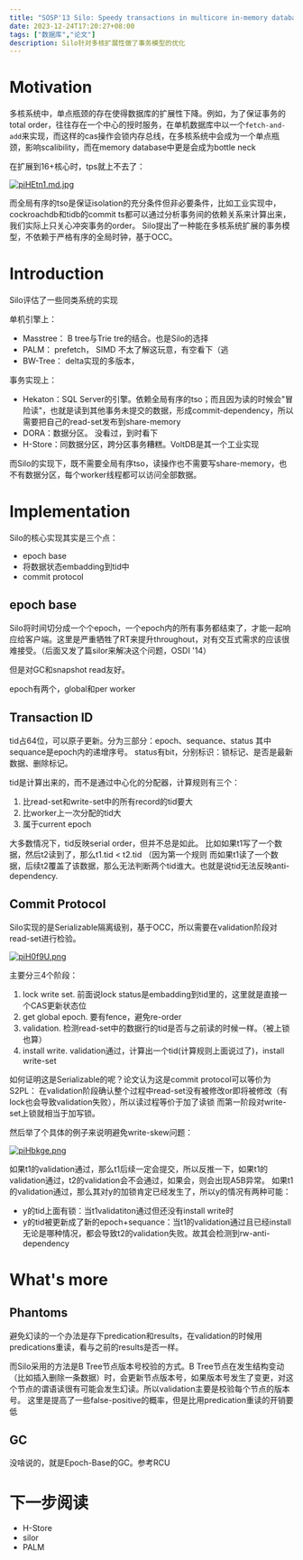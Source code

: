 ```yaml
---
title: "SOSP'13 Silo: Speedy transactions in multicore in-memory databases"
date: 2023-12-24T17:20:27+08:00
tags: ["数据库","论文"]
description: Silo针对多核扩展性做了事务模型的优化
---
```




# Motivation
多核系统中，单点瓶颈的存在使得数据库的扩展性下降。例如，为了保证事务的total order，往往存在一个中心的授时服务，在单机数据库中以一个`fetch-and-add`来实现，而这样的cas操作会锁内存总线，在多核系统中会成为一个单点瓶颈，影响scalibility，而在memory database中更是会成为bottle neck

在扩展到16+核心时，tps就上不去了：

[![piHEtn1.md.jpg](https://s11.ax1x.com/2023/12/24/piHEtn1.md.jpg)](https://imgse.com/i/piHEtn1)

而全局有序的tso是保证isolation的充分条件但非必要条件，比如工业实现中，cockroachdb和tidb的commit ts都可以通过分析事务间的依赖关系来计算出来，我们实际上只关心冲突事务的order。
Silo提出了一种能在多核系统扩展的事务模型，不依赖于严格有序的全局时钟，基于OCC。

# Introduction

Silo评估了一些同类系统的实现

单机引擎上：
- Masstree： B tree与Trie tre的结合。也是Silo的选择
- PALM： prefetch， SIMD   不太了解这玩意，有空看下（逃
- BW-Tree： delta实现的多版本， 

事务实现上：
- Hekaton：SQL Server的引擎。依赖全局有序的tso；而且因为读的时候会"冒险读"，也就是读到其他事务未提交的数据，形成commit-dependency，所以需要把自己的read-set发布到share-memory
- DORA：数据分区。 没看过，到时看下
- H-Store：同数据分区，跨分区事务糟糕。VoltDB是其一个工业实现

而Silo的实现下，既不需要全局有序tso，读操作也不需要写share-memory，也不有数据分区，每个worker线程都可以访问全部数据。


# Implementation
Silo的核心实现其实是三个点：
- epoch base
- 将数据状态embadding到tid中
- commit protocol

## epoch base
Silo将时间切分成一个个epoch，一个epoch内的所有事务都结束了，才能一起响应给客户端。这里是严重牺牲了RT来提升throughout，对有交互式需求的应该很难接受。（后面又发了篇silor来解决这个问题，OSDI '14）

但是对GC和snapshot read友好。


epoch有两个，global和per worker

## Transaction ID
tid占64位，可以原子更新。分为三部分：epoch、sequance、status
其中sequance是epoch内的递增序号。
status有bit，分别标识：锁标记、是否是最新数据、删除标记。

tid是计算出来的，而不是通过中心化的分配器，计算规则有三个：
1. 比read-set和write-set中的所有record的tid要大
2. 比worker上一次分配的tid大
3. 属于current epoch

大多数情况下，tid反映serial order，但并不总是如此。
比如如果t1写了一个数据，然后t2读到了，那么t1.tid < t2.tid （因为第一个规则
而如果t1读了一个数据，后续t2覆盖了该数据，那么无法判断两个tid谁大。也就是说tid无法反映anti-dependency.

## Commit Protocol
Silo实现的是Serializable隔离级别，基于OCC，所以需要在validation阶段对read-set进行检验。

[![piH0f9U.png](https://s11.ax1x.com/2023/12/25/piH0f9U.png)](https://imgse.com/i/piH0f9U)

主要分三4个阶段：
1. lock write set. 前面说lock status是embadding到tid里的，这里就是直接一个CAS更新状态位
2. get global epoch. 要有fence，避免re-order
3. validation. 检测read-set中的数据行的tid是否与之前读的时候一样。（被上锁也算）
4. install write. validation通过，计算出一个tid(计算规则上面说过了)，install write-set

如何证明这是Serializable的呢？论文认为这是commit protocol可以等价为S2PL：
在validation阶段确认整个过程中read-set没有被修改or即将被修改（有lock也会导致validation失败），所以读过程等价于加了读锁
而第一阶段对write-set上锁就相当于加写锁。

然后举了个具体的例子来说明避免write-skew问题：

[![piHbkge.png](https://s11.ax1x.com/2023/12/25/piHbkge.png)](https://imgse.com/i/piHbkge)

如果t1的validation通过，那么t1后续一定会提交，所以反推一下，如果t1的validation通过，t2的validation会不会通过，如果会，则会出现A5B异常。
如果t1的validation通过，那么其对y的加锁肯定已经发生了，所以y的情况有两种可能：
* y的tid上面有锁：当t1validatiton通过但还没有install write时
* y的tid被更新成了新的epoch+sequance：当t1的validation通过且已经install
无论是哪种情况，都会导致t2的validation失败。故其会检测到rw-anti-dependency

# What's more

## Phantoms
避免幻读的一个办法是存下predication和results，在validation的时候用predications重读，看与之前的results是否一样。

而Silo采用的方法是B Tree节点版本号校验的方式。B Tree节点在发生结构变动（比如插入删除一条数据）时，会更新节点版本号，如果版本号发生了变更，对这个节点的谓语读很有可能会发生幻读。所以validation主要是校验每个节点的版本号。
这里是提高了一些false-positive的概率，但是比用predication重读的开销要低

## GC
没啥说的，就是Epoch-Base的GC。参考RCU

# 下一步阅读
- H-Store
- silor
- PALM
